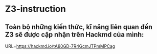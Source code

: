 # Z3-instruction

## Toàn bộ những kiến thức, kĩ năng liên quan đến Z3 sẽ được cập nhận trên Hackmd của mình: 

URL=https://hackmd.io/tA80GD-7R4GcmJTPmMPCag